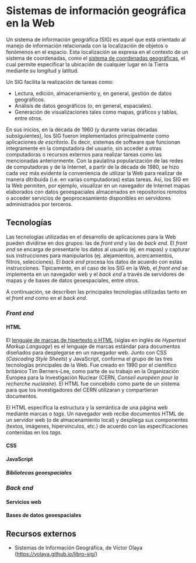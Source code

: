 # Sistemas de información geográfica en la Web
Un sistema de información geográfica (SIG) es aquel que está orientado al manejo de información relacionada con la localización de objetos o fenómenos en el espacio. Esta localización se expresa en el contexto de un sistema de coordenadas, como el [sistema de coordenadas geográficas](https://es.wikipedia.org/wiki/Coordenadas_geogr%C3%A1ficas), el cual permite especificar la ubicación de cualquier lugar en la Tierra mediante su longitud y latitud.

Un SIG facilita la realización de tareas como:

- Lectura, edición, almacenamiento y, en general, gestión de datos geográficos.
- Análisis de datos geográficos (o, en general, espaciales).
- Generación de visualizaciones tales como mapas, gráficos y tablas, entre otros.

En sus inicios, en la década de 1960 (y durante varias décadas subsiguientes), los SIG fueron implementados principalmente como aplicaciones *de escritorio*. Es decir, sistemas de software que funcionan íntegramente en la computadora del usuario, sin acceder a otras computadoras o recursos externos para realizar tareas como las mencionadas anteriormente. Con la paulatina popularización de las redes de computadoras y de la Internet, a partir de la década de 1980, se hizo cada vez más evidente la conveniencia de utilizar la Web para realizar de manera ditribuida (i.e. en varias computadoras) estas tareas. Así, los SIG en la Web permiten, por ejemplo, visualizar en un navegador de Internet mapas elaborados con datos geoespaciales almacenados en repositorios remotos o acceder servicios de geoprocesamiento disponibles en servidores administrados por terceros.

## Tecnologías
Las tecnologías utilizadas en el desarrollo de aplicaciones para la Web pueden dividirse en dos grupos: las de *front end* y las de *back end*. El *front end* se encarga de presentarle los datos al usuario (ej. en mapas) y capturar sus instrucciones para manipularlos (ej. alejamientos, acercamientos, filtros, selecciones). El *back end* procesa los datos de acuerdo con estas instrucciones. Típicamente, en el caso de los SIG en la Web, el *front end* se implementa en un navegador web y el *back end* a través de servidores de mapas y de bases de datos geoespaciales, entre otros.

A continuación, se describen las principales tecnologías utilizadas tanto en el *front end* como en el *back end*.

### *Front end*

#### HTML
El [lenguaje de marcas de hipertexto o HTML](https://html.spec.whatwg.org/) (siglas en inglés de *Hypertext Markup Language*) es el lenguaje de marcas estándar para documentos diseñados para desplegarse en un navegador web. Junto con CSS (*Cascading Style Sheets*) y JavaScript, conforma el grupo de las tres tecnologías principales de la Web. Fue creado en 1990 por el científico británico Tim Berners-Lee, como parte de su trabajo en la Organización Europea para la Investigación Nuclear (CERN, *Conseil européen pour la recherche nucléaire*). El HTML fue concebido como parte de un sistema para que los investigadores del CERN utilizaran y compartieran documentos.

El HTML especifica la estructura y la semántica de una página web mediante marcas o *tags*. Un navegador web recibe documentos HTML de un servidor web (o de almacenamiento local) y despliega sus componentes (textos, imágenes, hipervínculos, etc.) de acuerdo con las especificaciones contenidas en los *tags.*



#### CSS

#### JavaScript

##### Bibliotecas geoespaciales

### *Back end*

#### Servicios web

#### Bases de datos geoespaciales

## Recursos externos
- Sistemas de Información Geográfica, de Víctor Olaya (https://volaya.github.io/libro-sig/)

